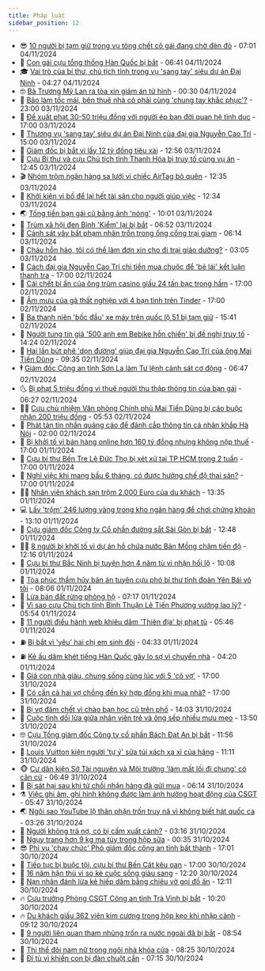 ```yaml
---
title: Pháp luật
sidebar_position: 12
---
```


<!-- vnexpress-phap-luat:START -->
- 😎 [10 người bị tạm giữ trong vụ tông chết cô gái đang chờ đèn đỏ](https://vnexpress.net/10-nguoi-bi-tam-giu-trong-vu-tong-chet-co-gai-dang-cho-den-do-4811908.html) - 07:01 04/11/2024
- 🥰 [Con gái cựu tổng thống Hàn Quốc bị bắt](https://vnexpress.net/con-gai-cuu-tong-thong-han-quoc-bi-bat-4811905.html) - 06:41 04/11/2024
- 🎓 [Vai trò của bí thư, chủ tịch tỉnh trong vụ &#39;sang tay&#39; siêu dự án Đại Ninh](https://vnexpress.net/vai-tro-cua-bi-thu-chu-tich-tinh-trong-vu-sang-tay-sieu-du-an-dai-ninh-4811708.html) - 04:27 04/11/2024
- 🤓 [Bà Trương Mỹ Lan ra tòa xin giảm án tử hình](https://vnexpress.net/ba-truong-my-lan-ra-toa-xin-giam-an-tu-hinh-4811646.html) - 00:30 04/11/2024
- 🎊 [Bão làm tốc mái, bên thuê nhà có phải cùng &#39;chung tay khắc phục&#39;?](https://vnexpress.net/bao-lam-toc-mai-ben-thue-nha-co-phai-cung-chung-tay-khac-phuc-4810978.html) - 23:00 03/11/2024
- 🙉 [Đề xuất phạt 30-50 triệu đồng với người ép bạn đời quan hệ tình dục](https://vnexpress.net/de-xuat-phat-30-50-trieu-dong-voi-nguoi-ep-ban-doi-quan-he-tinh-duc-4811669.html) - 17:00 03/11/2024
- 🤡 [Thương vụ &#39;sang tay&#39; siêu dự án Đại Ninh của đại gia Nguyễn Cao Trí](https://vnexpress.net/thuong-vu-sang-tay-sieu-du-an-dai-ninh-cua-dai-gia-nguyen-cao-tri-4811659.html) - 15:00 03/11/2024
- 🗽 [Giám đốc bị bắt vì lấy 12 tỷ đồng tiêu xài](https://vnexpress.net/giam-doc-bi-bat-vi-lay-12-ty-dong-tieu-xai-4811641.html) - 12:56 03/11/2024
- 🌋 [Cựu Bí thư và cựu Chủ tịch tỉnh Thanh Hóa bị truy tố cùng vụ án](https://vnexpress.net/cuu-bi-thu-va-cuu-chu-tich-tinh-thanh-hoa-bi-truy-to-cung-vu-an-4811642.html) - 12:45 03/11/2024
- 🎬 [Nhóm trộm ngân hàng sa lưới vì chiếc AirTag bỏ quên](https://vnexpress.net/nhom-trom-ngan-hang-sa-luoi-vi-chiec-airtag-bo-quen-4811637.html) - 12:35 03/11/2024
- 💯 [Khởi kiện vì bố để lại hết tài sản cho người giúp việc](https://vnexpress.net/kien-vi-bo-de-lai-het-tai-san-cho-giup-viec-4811633.html) - 12:34 03/11/2024
- 🌏 [Tống tiền bạn gái cũ bằng ảnh &#39;nóng&#39;](https://vnexpress.net/tong-tien-ban-gai-cu-bang-anh-nong-4811623.html) - 10:01 03/11/2024
- 🌊 [Trùm xã hội đen Bình &#39;Kiểm&#39; lại bị bắt](https://vnexpress.net/trum-xa-hoi-den-binh-kiem-lai-bi-bat-4811592.html) - 06:52 03/11/2024
- 💂 [Cảnh sát vây bắt phạm nhân trốn trong ống cống trại giam](https://vnexpress.net/canh-sat-vay-bat-pham-nhan-tron-trong-ong-cong-trai-giam-4811588.html) - 06:14 03/11/2024
- 🎡 [Cháu hỗn hào, tôi có thể làm đơn xin cho đi trại giáo dưỡng?](https://vnexpress.net/chau-hon-hao-toi-co-the-lam-don-xin-cho-di-trai-giao-duong-4811488.html) - 03:05 03/11/2024
- 🫶 [Cách đại gia Nguyễn Cao Trí chi tiền mua chuộc để &#39;bẻ lái&#39; kết luận thanh tra](https://vnexpress.net/cach-dai-gia-nguyen-cao-tri-chi-tien-mua-chuoc-de-be-lai-ket-luan-thanh-tra-4811486.html) - 17:00 02/11/2024
- 🐲 [Cái chết bí ẩn của ông trùm casino giấu 24 tấn bạc trong hầm](https://vnexpress.net/cai-chet-bi-an-cua-trum-casino-giau-bac-trong-ham-ngam-4811226.html) - 17:00 02/11/2024
- 🚀 [Âm mưu của gã thất nghiệp với 4 bạn tình trên Tinder](https://vnexpress.net/am-muu-cua-ga-trai-voi-ban-tinh-tren-tinder-4811119.html) - 17:00 02/11/2024
- 🎊 [Ba thanh niên &#39;bốc đầu&#39; xe máy trên quốc lộ 51 bị tạm giữ](https://vnexpress.net/ba-thanh-nien-boc-dau-xe-may-tren-quoc-lo-51-bi-tam-giu-4811491.html) - 15:41 02/11/2024
- 🤗 [Người tung tin giả &#39;500 anh em Bebike hỗn chiến&#39; bị đề nghị truy tố](https://vnexpress.net/nguoi-tung-tin-gia-500-anh-em-bebike-hon-chien-bi-de-nghi-truy-to-4811466.html) - 14:24 02/11/2024
- 🗽 [Hai lần bút phê &#39;dọn đường&#39; giúp đại gia Nguyễn Cao Trí của ông Mai Tiến Dũng](https://vnexpress.net/hai-lan-but-phe-don-duong-giup-dai-gia-nguyen-cao-tri-cua-ong-mai-tien-dung-4811431.html) - 09:35 02/11/2024
- 🕴 [Giám đốc Công an tỉnh Sơn La làm Tư lệnh cảnh sát cơ động](https://vnexpress.net/giam-doc-cong-an-tinh-son-la-lam-tu-lenh-canh-sat-co-dong-4811401.html) - 06:47 02/11/2024
- 🌜 [Bị phạt 5 triệu đồng vì thuê người thu thập thông tin của bạn gái](https://vnexpress.net/bi-phat-5-trieu-dong-vi-thue-nguoi-thu-thap-thong-tin-cua-ban-gai-4811357.html) - 06:27 02/11/2024
- 🧑‍🏫 [Cựu chủ nhiệm Văn phòng Chính phủ Mai Tiến Dũng bị cáo buộc nhận 200 triệu đồng](https://vnexpress.net/cuu-chu-nhiem-van-phong-chinh-phu-mai-tien-dung-bi-de-nghi-truy-to-4811392.html) - 05:53 02/11/2024
- 🦩 [Phát tán tin nhắn quảng cáo để đánh cắp thông tin cá nhân khắp Hà Nội](https://vnexpress.net/dung-tin-nhan-quang-cao-de-danh-cap-thong-tin-ca-nhan-khap-ha-noi-4811310.html) - 02:00 02/11/2024
- 💼 [Bị khởi tố vì bán hàng online hơn 160 tỷ đồng nhưng không nộp thuế](https://vnexpress.net/bi-khoi-to-vi-ban-hang-online-hon-160-ty-dong-nhung-khong-nop-thue-4811252.html) - 17:00 01/11/2024
- 💫 [Cựu bí thư Bến Tre Lê Đức Thọ bị xét xử tại TP HCM trong 2 tuần](https://vnexpress.net/cuu-bi-thu-ben-tre-le-duc-tho-bi-xet-xu-tai-tp-hcm-trong-2-tuan-4811243.html) - 17:00 01/11/2024
- 🦅 [Nghỉ việc khi mang bầu 6 tháng, có được hưởng chế độ thai sản?](https://vnexpress.net/nghi-viec-khi-mang-bau-6-thang-co-duoc-huong-che-do-thai-san-4811199.html) - 17:00 01/11/2024
- 🧑‍💻 [Nhân viên khách sạn trộm 2.000 Euro của du khách](https://vnexpress.net/nhan-vien-khach-san-trom-2-000-euro-cua-du-khach-4811224.html) - 13:35 01/11/2024
- 💻 [Lấy &#39;trộm&#39; 246 lượng vàng trong kho ngân hàng để chơi chứng khoán](https://vnexpress.net/lay-trom-246-luong-vang-trong-kho-ngan-hang-de-choi-chung-khoan-4806043.html) - 13:10 01/11/2024
- 🤠 [Cựu giám đốc Công ty Cổ phần đường sắt Sài Gòn bị bắt](https://vnexpress.net/cuu-giam-doc-cong-ty-co-phan-duong-sat-sai-gon-bi-bat-4811231.html) - 12:48 01/11/2024
- 🧑‍🏫 [8 người bị khởi tố vì dự án hồ chứa nước Bản Mồng chậm tiến độ](https://vnexpress.net/8-nguoi-bi-khoi-to-vi-du-an-ho-chua-nuoc-ban-mong-cham-tien-do-4811227.html) - 12:16 01/11/2024
- 🌈 [Cựu bí thư Bắc Ninh bị tuyên hơn 4 năm tù vì nhận hối lộ](https://vnexpress.net/cuu-bi-thu-bac-ninh-bi-tuyen-hon-4-nam-tu-vi-nhan-hoi-lo-4810613.html) - 10:08 01/11/2024
- 🌮 [Tòa phúc thẩm hủy bản án tuyên cựu phó bí thư tỉnh đoàn Yên Bái vô tội](https://vnexpress.net/toa-phuc-tham-huy-an-vu-cuu-pho-bi-thu-tinh-doan-yen-bai-duoc-vo-toi-4811104.html) - 08:06 01/11/2024
- 🐲 [Lừa bán đất rừng phòng hộ](https://vnexpress.net/lua-ban-dat-rung-phong-ho-4811079.html) - 07:17 01/11/2024
- 🧰 [Vì sao cựu Chủ tịch tỉnh Bình Thuận Lê Tiến Phương vướng lao lý?](https://vnexpress.net/vi-sao-cuu-chu-tich-binh-thuan-le-tien-phuong-vuong-lao-ly-4811002.html) - 05:54 01/11/2024
- 💄 [11 người điều hành web khiêu dâm &#39;Thiên địa&#39; bị phạt tù](https://vnexpress.net/11-nguoi-dieu-hanh-web-khieu-dam-thien-dia-bi-phat-tu-4811019.html) - 05:46 01/11/2024
- ⛽️ [Bị bắt vì &#39;yêu&#39; hai chị em sinh đôi](https://vnexpress.net/bi-bat-vi-yeu-hai-chi-em-sinh-doi-4810986.html) - 04:33 01/11/2024
- ⛽️ [Kẻ ấu dâm khét tiếng Hàn Quốc gây lo sợ vì chuyển nhà](https://vnexpress.net/ke-au-dam-khet-tieng-han-quoc-chuyen-den-song-gan-truong-hoc-4810969.html) - 04:20 01/11/2024
- 💂 [Giả con nhà giàu, chung sống cùng lúc với 5 &#39;cô vợ&#39;](https://vnexpress.net/gia-con-nha-giau-chung-song-cung-luc-voi-5-co-vo-4810732.html) - 17:00 31/10/2024
- 🤔 [Có cần cả hai vợ chồng đến ký hợp đồng khi mua nhà?](https://vnexpress.net/co-can-ca-hai-vo-chong-den-ky-hop-dong-khi-mua-nha-4810655.html) - 17:00 31/10/2024
- 🧐 [Bị vợ đâm chết vì chào bạn học cũ trên phố](https://vnexpress.net/bi-vo-dam-chet-vi-chao-ban-hoc-cu-tren-pho-4810644.html) - 14:03 31/10/2024
- 🎃 [Cuộc tình dối lừa giữa nhân viên trẻ và ông sếp nhiều mưu mẹo](https://vnexpress.net/cuoc-tinh-doi-lua-giua-nu-nhan-vien-va-sep-dang-tuoi-bo-4810795.html) - 13:50 31/10/2024
- 🤓 [Cựu Tổng giám đốc Công ty cổ phần Bách Đạt An bị bắt](https://vnexpress.net/cuu-tong-giam-doc-cong-ty-co-phan-bach-dat-an-bi-bat-4810745.html) - 11:56 31/10/2024
- 💃 [Louis Vuitton kiện người &#39;tự ý&#39; sửa túi xách xa xỉ của hãng](https://vnexpress.net/louis-vuitton-kien-nguoi-tu-y-sua-tui-xach-xa-xi-cua-hang-4810769.html) - 11:11 31/10/2024
- 🐵 [Cư dân kiện Sở Tài nguyên và Môi trường &#39;làm mất lối đi chung&#39; có căn cứ](https://vnexpress.net/cu-dan-kien-so-tai-nguyen-va-moi-truong-lam-mat-loi-di-chung-co-can-cu-4810599.html) - 06:49 31/10/2024
- 🤖 [Bị sát hại sau khi từ chối nhận hàng đã gửi mua](https://vnexpress.net/bi-sat-hai-sau-khi-tu-choi-nhan-hang-da-gui-mua-4810634.html) - 06:14 31/10/2024
- ⚗️ [Việc ghi âm, ghi hình không được làm ảnh hưởng hoạt động của CSGT](https://vnexpress.net/viec-ghi-am-ghi-hinh-khong-duoc-lam-anh-huong-hoat-dong-cua-csgt-4810626.html) - 05:47 31/10/2024
- 🌏 [Ngôi sao YouTube lộ thân phận trốn truy nã vì không biết hát quốc ca](https://vnexpress.net/ngoi-sao-youtube-tron-ra-nuoc-ngoai-bi-bat-vi-khong-biet-hat-quoc-ca-4810534.html) - 03:26 31/10/2024
- 🦆 [Người không trả nợ, có bị cấm xuất cảnh?](https://vnexpress.net/nguoi-khong-tra-no-co-bi-cam-xuat-canh-4807059.html) - 03:16 31/10/2024
- 🐎 [Ngụy trang hơn 9 kg ma túy trong hộp sữa](https://vnexpress.net/nguy-trang-hon-9-kg-ma-tuy-trong-hop-sua-4810443.html) - 00:35 31/10/2024
- 😎 [Phi vụ &#39;chạy chức&#39; Phó giám đốc công an tỉnh bất thành](https://vnexpress.net/phi-vu-chay-chuc-pho-giam-doc-cong-an-tinh-bat-thanh-4810409.html) - 17:01 30/10/2024
- 💪 [Tiếp tục bị buộc tội, cựu bí thư Bến Cát kêu oan](https://vnexpress.net/tiep-tuc-bi-buoc-toi-cuu-bi-thu-ben-cat-keu-oan-4809798.html) - 17:00 30/10/2024
- 🤡 [16 năm hận thù vì so kè cuộc sống giàu sang](https://vnexpress.net/16-nam-han-thu-vi-so-ke-cuoc-song-giau-sang-4810353.html) - 12:20 30/10/2024
- 🌁 [Nạn nhân đánh lừa kẻ hiếp dâm bằng chiêu vờ gọi đồ ăn](https://vnexpress.net/goi-911-vo-dat-pizza-de-bat-ke-tan-cong-tinh-duc-4810372.html) - 12:11 30/10/2024
- 🔥 [Cựu trưởng Phòng CSGT Công an tỉnh Trà Vinh bị bắt](https://vnexpress.net/cuu-truong-phong-csgt-cong-an-tinh-tra-vinh-bi-bat-4810345.html) - 10:20 30/10/2024
- 🔥 [Du khách giấu 362 viên kim cương trong hộp kẹo khi nhập cảnh](https://vnexpress.net/du-khach-giau-362-vien-kim-cuong-trong-hop-keo-khi-nhap-canh-4810277.html) - 09:12 30/10/2024
- 👺 [9 người liên quan tham nhũng trốn ra nước ngoài đã bị bắt](https://vnexpress.net/9-nguoi-lien-quan-tham-nhung-tron-ra-nuoc-ngoai-da-bi-bat-4810268.html) - 08:54 30/10/2024
- 🎊 [Thi thể đôi nam nữ trong ngôi nhà khóa cửa](https://vnexpress.net/thi-the-doi-nam-nu-trong-ngoi-nha-khoa-cua-4810263.html) - 08:25 30/10/2024
- 🎊 [Đi tù vì khiến con bị đàn chuột cắn](https://vnexpress.net/bo-me-linh-an-tu-vi-o-ban-khien-con-bi-dan-chuot-can-4810179.html) - 07:15 30/10/2024<!-- vnexpress-phap-luat:END -->
